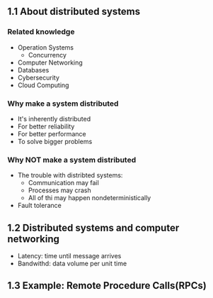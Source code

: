 ## 1.1 About distributed systems
### Related knowledge

- Operation Systems
   - Concurrency
- Computer Networking
- Databases
- Cybersecurity
- Cloud Computing
### Why make a system distributed 

- It's inherently distributed
- For better reliability
- For better performance
- To solve bigger problems
### Why NOT make a system distributed

- The trouble with distribted systems:
   - Communication may fail
   - Processes may crash
   - All of thi may happen nondeterministically
- Fault tolerance
## 1.2 Distributed systems and computer networking

- Latency: time until message arrives
- Bandwithd: data volume per unit time
## 1.3 Example: Remote Procedure Calls(RPCs)
